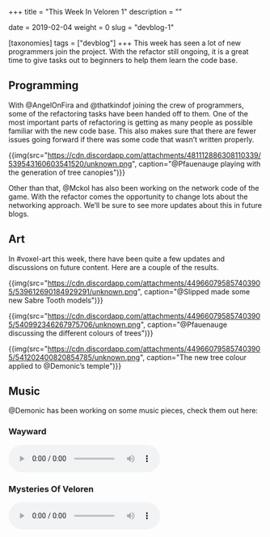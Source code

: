 +++
title = "This Week In Veloren 1"
description = ""

date = 2019-02-04
weight = 0
slug = "devblog-1"

[taxonomies]
tags = ["devblog"]
+++
This week has seen a lot of new programmers join the project. With the refactor still ongoing, it is a great time to give tasks out to beginners to help them learn the code base.

## Programming
With @AngelOnFira and @thatkindof joining the crew of programmers, some of the refactoring tasks have been handed off to them. One of the most important parts of refactoring is getting as many people as possible familiar with the new code base. This also makes sure that there are fewer issues going forward if there was some code that wasn’t written properly.

{{img(src="https://cdn.discordapp.com/attachments/481112886308110339/539543160603541520/unknown.png", caption="@Pfauenauge playing with the generation of tree canopies")}}

Other than that, @Mckol has also been working on the network code of the game. With the refactor comes the opportunity to change lots about the networking approach. We’ll be sure to see more updates about this in future blogs.

## Art
In #voxel-art this week, there have been quite a few updates and discussions on future content. Here are a couple of the results.

{{img(src="https://cdn.discordapp.com/attachments/449660795857403905/539612690184929291/unknown.png", caption="@Slipped made some new Sabre Tooth models")}}

{{img(src="https://cdn.discordapp.com/attachments/449660795857403905/540992346267975706/unknown.png", caption="@Pfauenauge discussing the different colours of trees")}}

{{img(src="https://cdn.discordapp.com/attachments/449660795857403905/541202400820854785/unknown.png", caption="The new tree colour applied to @Demonic’s temple")}}

## Music

@Demonic has been working on some music pieces, check them out here:

### Wayward
<audio controls>
  <source src="https://cdn.discordapp.com/attachments/449655372618137618/539725107967557641/Wayward.ogg" type="audio/ogg">
Your browser does not support the audio element.
</audio>

### Mysteries Of Veloren
<audio controls>
  <source src="https://cdn.discordapp.com/attachments/449655372618137618/539728292354457600/Mysteries_of_Veloren.ogg" type="audio/ogg">
Your browser does not support the audio element.
</audio>
